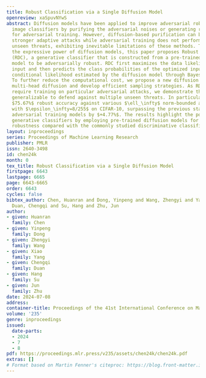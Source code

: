 ```yaml
---
title: Robust Classification via a Single Diffusion Model
openreview: xaSpuvNYwS
abstract: Diffusion models have been applied to improve adversarial robustness of
  image classifiers by purifying the adversarial noises or generating realistic data
  for adversarial training. However, diffusion-based purification can be evaded by
  stronger adaptive attacks while adversarial training does not perform well under
  unseen threats, exhibiting inevitable limitations of these methods. To better harness
  the expressive power of diffusion models, this paper proposes Robust Diffusion Classifier
  (RDC), a generative classifier that is constructed from a pre-trained diffusion
  model to be adversarially robust. RDC first maximizes the data likelihood of a given
  input and then predicts the class probabilities of the optimized input using the
  conditional likelihood estimated by the diffusion model through Bayes’ theorem.
  To further reduce the computational cost, we propose a new diffusion backbone called
  multi-head diffusion and develop efficient sampling strategies. As RDC does not
  require training on particular adversarial attacks, we demonstrate that it is more
  generalizable to defend against multiple unseen threats. In particular, RDC achieves
  $75.67%$ robust accuracy against various $\ell_\infty$ norm-bounded adaptive attacks
  with $\epsilon_\infty=8/255$ on CIFAR-10, surpassing the previous state-of-the-art
  adversarial training models by $+4.77%$. The results highlight the potential of
  generative classifiers by employing pre-trained diffusion models for adversarial
  robustness compared with the commonly studied discriminative classifiers.
layout: inproceedings
series: Proceedings of Machine Learning Research
publisher: PMLR
issn: 2640-3498
id: chen24k
month: 0
tex_title: Robust Classification via a Single Diffusion Model
firstpage: 6643
lastpage: 6665
page: 6643-6665
order: 6643
cycles: false
bibtex_author: Chen, Huanran and Dong, Yinpeng and Wang, Zhengyi and Yang, Xiao and
  Duan, Chengqi and Su, Hang and Zhu, Jun
author:
- given: Huanran
  family: Chen
- given: Yinpeng
  family: Dong
- given: Zhengyi
  family: Wang
- given: Xiao
  family: Yang
- given: Chengqi
  family: Duan
- given: Hang
  family: Su
- given: Jun
  family: Zhu
date: 2024-07-08
address:
container-title: Proceedings of the 41st International Conference on Machine Learning
volume: '235'
genre: inproceedings
issued:
  date-parts:
  - 2024
  - 7
  - 8
pdf: https://proceedings.mlr.press/v235/assets/chen24k/chen24k.pdf
extras: []
# Format based on Martin Fenner's citeproc: https://blog.front-matter.io/posts/citeproc-yaml-for-bibliographies/
---
```

